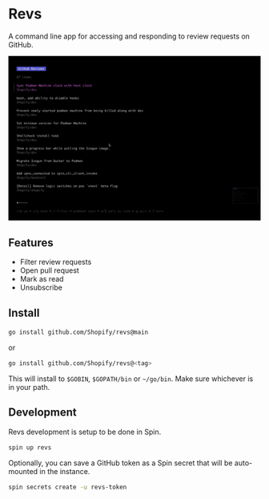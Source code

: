 # Revs

A command line app for accessing and responding to review requests on GitHub.

![Revs sample image](img/sample.gif)

## Features

* Filter review requests
* Open pull request
* Mark as read
* Unsubscribe

## Install

```sh
go install github.com/Shopify/revs@main
```

or

```sh
go install github.com/Shopify/revs@<tag>
```

This will install to `$GOBIN`, `$GOPATH/bin` or `~/go/bin`. Make sure whichever is in your path.

## Development

Revs development is setup to be done in Spin.

```sh
spin up revs
```

Optionally, you can save a GitHub token as a Spin secret that will be  auto-mounted in the instance.

```sh
spin secrets create -u revs-token
```
